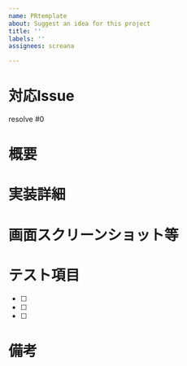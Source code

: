 ```yaml
---
name: PRtemplate
about: Suggest an idea for this project
title: ''
labels: ''
assignees: screana

---
```


<!-- 全部埋める必要はありませんが，できるだけわかりやすく書いてください -->
# 対応Issue
<!-- 対応したIssue番号を記載 -->
resolve #0

# 概要
<!-- 開発内容の概要を記載 -->


# 実装詳細
<!-- 具体的な開発内容を記載 -->


# 画面スクリーンショット等
<!-- URLとともに貼る（なければ空欄でよい） -->


# テスト項目
<!-- テストしてほしい内容を記載 -->
<!-- ex) コンポーネントのデザインが崩れないか -->
<!-- ex) データが表示できてるか・反映されてるか -->
- [ ] 
- [ ] 
- [ ] 

# 備考
<!-- 実装していて困った箇所・質問など -->

